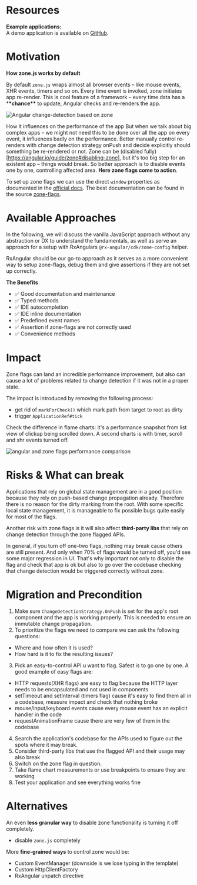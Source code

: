 # Resources

**Example applications:**  
A demo application is available on [GitHub](https://github.com/BioPhoton/rx-angular-cdk-zone-configuration).

# Motivation

**How zone.js works by default**

By default `zone.js` wraps almost all browser events – like mouse events, XHR events, timers and so on.
Every time event is invoked, zone initiates app re-render. This is cool feature of a framework – every time data has a \***\*chance\*\*** to update, Angular checks and re-renders the app.

![Angular change-detection based on zone](https://raw.githubusercontent.com/rx-angular/rx-angular/master/libs/cdk/docs/zone-configuration/images/angular-zone-change-detection_michael-hladky.png)

How it influences on the performance of the app
But when we talk about big complex apps – we might not need this to be done over all the app on every event, it influences badly on the performance. Better manually control re-renders with change detection strategy onPush and decide explicitly should something be re-rendered or not.
Zone can be (disabled fully)[https://angular.io/guide/zone#disabling-zone], but it's too big step for an existent app – things would break. So better approach is to disable events one by one, controlling affected area.
**Here zone flags come to action**.

To set up zone flags we can use the direct `window` properties as documented in the [official docs](https://angular.io/guide/zone#setting-up-zonejs). The best documentation can be found in the source [zone-flags](https://github.com/angular/angular/blob/master/packages/zone.js/lib/zone.configurations.api.ts).

# Available Approaches

In the following, we will discuss the vanilla JavaScript approach without any abstraction or DX to understand the fundamentals, as well as serve an approach for a setup with RxAngulars `@rx-angular/cdk/zone-config` helper.

RxAngular should be our go-to approach as it serves as a more convenient way to setup zone-flags, debug them and give assertions if they are not set up correctly.

**The Benefits**

- ✅ Good documentation and maintenance
- ✅ Typed methods
- ✅ IDE autocompletion
- ✅ IDE inline documentation
- ✅ Predefined event names
- ✅ Assertion if zone-flags are not correctly used
- ✅ Convenience methods

# Impact

Zone flags can land an incredible performance improvement, but also can cause a lot of problems related to change detection if it was not in a proper state.

The impact is introduced by removing the following process:

- get rid of `markForCheck()` which mark path from target to root as dirty
- trigger `ApplicationRef#tick`

Check the difference in flame charts: it's a performance snapshot from list view of clickup being scrolled down.
A second charts is with timer, scroll and xhr events turned off.

![angular and zone flags performance comparison](https://raw.githubusercontent.com/rx-angular/rx-angular/master/libs/cdk/docs/zone-configuration/images/angular-zone-flags_performance-comparison_michael-hladky.png)

# Risks & What can break

Applications that rely on global state management are in a good position because they rely on push-based change propagation already. Therefore there is no reason for the dirty marking from the root.
With some specific local state management, it is manageable to fix possible bugs quite easily for most of the flags.

Another risk with zone flags is it will also affect **third-party libs** that rely on change detection through the zone flagged APIs.

In general, if you turn off one-two flags, nothing may break cause others are still present. And only when 70% of flags would be turned off, you'd see some major regression in UI.
That's why important not only to disable the flag and check that app is ok but also to go over the codebase checking that change detection would be triggered correctly without zone.

# Migration and Precondition

1. Make sure `ChangeDetectionStrategy.OnPush` is set for the app's root component and the app is working properly. This is needed to ensure an immutable change propagation.
2. To prioritize the flags we need to compare we can ask the following questions:

- Where and how often it is used?
- How hard is it to fix the resulting issues?

3. Pick an easy-to-control API u want to flag. Safest is to go one by one.
   A good example of easy flags are:

- HTTP requests(XHR flags) are easy to flag because the HTTP layer needs to be encapsulated and not used in components
- setTimeout and setInterval (timers flag) cause it's easy to find them all in a codebase, measure impact and check that nothing broke
- mouse/input/keyboard events cause every mouse event has an explicit handler in the code
- requestAnimationFrame cause there are very few of them in the codebase

4. Search the application's codebase for the APIs used to figure out the spots where it may break.
5. Consider third-party libs that use the flagged API and their usage may also break
6. Switch on the zone flag in question.
7. Take flame chart measurements or use breakpoints to ensure they are working
8. Test your application and see everything works fine

# Alternatives

An even **less granular way** to disable zone functionality is turning it off completely.

- disable `zone.js` completely

More **fine-grained ways** to control zone would be:

- Custom EventManager (downside is we lose typing in the template)
- Custom HttpClientFactory
- RxAngular unpatch directive
